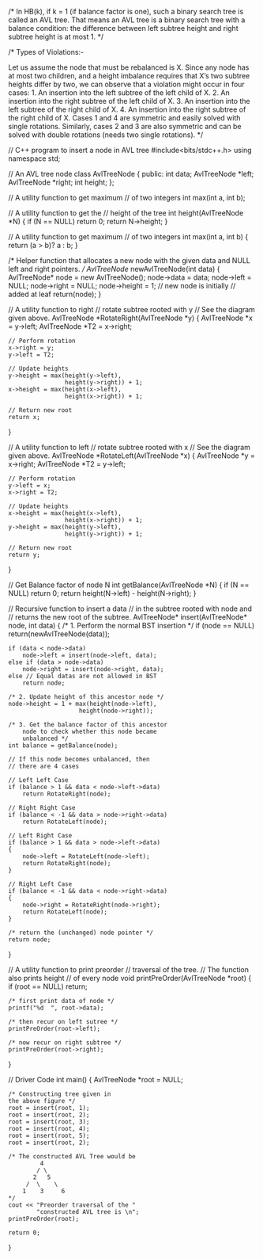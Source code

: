 /*
In HB(k), if k = 1 (if balance factor is one), such a binary search tree is called an AVL tree. That
means an AVL tree is a binary search tree with a balance condition: the difference between left
subtree height and right subtree height is at most 1.
*/

/*
Types of Violations:-

Let us assume the node that must be rebalanced is X. Since any node has at most two children, and
a height imbalance requires that X’s two subtree heights differ by two, we can observe that a
violation might occur in four cases:
    1. An insertion into the left subtree of the left child of X.
    2. An insertion into the right subtree of the left child of X.
    3. An insertion into the left subtree of the right child of X.
    4. An insertion into the right subtree of the right child of X.
  Cases 1 and 4 are symmetric and easily solved with single rotations. Similarly, cases 2 and 3 are
also symmetric and can be solved with double rotations (needs two single rotations).
*/




// C++ program to insert a node in AVL tree
#include<bits/stdc++.h>
using namespace std;
 
// An AVL tree node
class AvlTreeNode
{
    public:
    int data;
    AvlTreeNode *left;
    AvlTreeNode *right;
    int height;
};
 
// A utility function to get maximum
// of two integers
int max(int a, int b);
 
// A utility function to get the
// height of the tree
int height(AvlTreeNode *N)
{
    if (N == NULL)
        return 0;
    return N->height;
}
 
// A utility function to get maximum
// of two integers
int max(int a, int b)
{
    return (a > b)? a : b;
}
 
/* Helper function that allocates a
   new node with the given data and
   NULL left and right pointers. */
AvlTreeNode* newAvlTreeNode(int data)
{
    AvlTreeNode* node = new AvlTreeNode();
    node->data = data;
    node->left = NULL;
    node->right = NULL;
    node->height = 1; // new node is initially
                      // added at leaf
    return(node);
}
 
// A utility function to right
// rotate subtree rooted with y
// See the diagram given above.
AvlTreeNode *RotateRight(AvlTreeNode *y)
{
    AvlTreeNode *x = y->left;
    AvlTreeNode *T2 = x->right;
 
    // Perform rotation
    x->right = y;
    y->left = T2;
 
    // Update heights
    y->height = max(height(y->left),
                    height(y->right)) + 1;
    x->height = max(height(x->left),
                    height(x->right)) + 1;
 
    // Return new root
    return x;
}
 
// A utility function to left
// rotate subtree rooted with x
// See the diagram given above.
AvlTreeNode *RotateLeft(AvlTreeNode *x)
{
    AvlTreeNode *y = x->right;
    AvlTreeNode *T2 = y->left;
 
    // Perform rotation
    y->left = x;
    x->right = T2;
 
    // Update heights
    x->height = max(height(x->left),   
                    height(x->right)) + 1;
    y->height = max(height(y->left),
                    height(y->right)) + 1;
 
    // Return new root
    return y;
}
 
// Get Balance factor of node N
int getBalance(AvlTreeNode *N)
{
    if (N == NULL)
        return 0;
    return height(N->left) - height(N->right);
}
 
// Recursive function to insert a data
// in the subtree rooted with node and
// returns the new root of the subtree.
AvlTreeNode* insert(AvlTreeNode* node, int data)
{
    /* 1. Perform the normal BST insertion */
    if (node == NULL)
        return(newAvlTreeNode(data));
 
    if (data < node->data)
        node->left = insert(node->left, data);
    else if (data > node->data)
        node->right = insert(node->right, data);
    else // Equal datas are not allowed in BST
        return node;
 
    /* 2. Update height of this ancestor node */
    node->height = 1 + max(height(node->left),
                        height(node->right));
 
    /* 3. Get the balance factor of this ancestor
        node to check whether this node became
        unbalanced */
    int balance = getBalance(node);
 
    // If this node becomes unbalanced, then
    // there are 4 cases
 
    // Left Left Case
    if (balance > 1 && data < node->left->data)
        return RotateRight(node);
 
    // Right Right Case
    if (balance < -1 && data > node->right->data)
        return RotateLeft(node);
 
    // Left Right Case
    if (balance > 1 && data > node->left->data)
    {
        node->left = RotateLeft(node->left);
        return RotateRight(node);
    }
 
    // Right Left Case
    if (balance < -1 && data < node->right->data)
    {
        node->right = RotateRight(node->right);
        return RotateLeft(node);
    }
 
    /* return the (unchanged) node pointer */
    return node;
}
 
// A utility function to print preorder
// traversal of the tree.
// The function also prints height
// of every node
void printPreOrder(AvlTreeNode *root)
{
    if (root == NULL)
        return;
 
    /* first print data of node */
    printf("%d  ", root->data);
 
    /* then recur on left sutree */
    printPreOrder(root->left);
 
    /* now recur on right subtree */
    printPreOrder(root->right);
    
}
 
// Driver Code
int main()
{
    AvlTreeNode *root = NULL;
     
    /* Constructing tree given in
    the above figure */
    root = insert(root, 1);
    root = insert(root, 2);
    root = insert(root, 3);
    root = insert(root, 4);
    root = insert(root, 5);
    root = insert(root, 2);
     
    /* The constructed AVL Tree would be
             4
            / \
           2   5
         /  \    \
        1    3     6
    */
    cout << "Preorder traversal of the "
            "constructed AVL tree is \n";
    printPreOrder(root);
     
    return 0;
}
